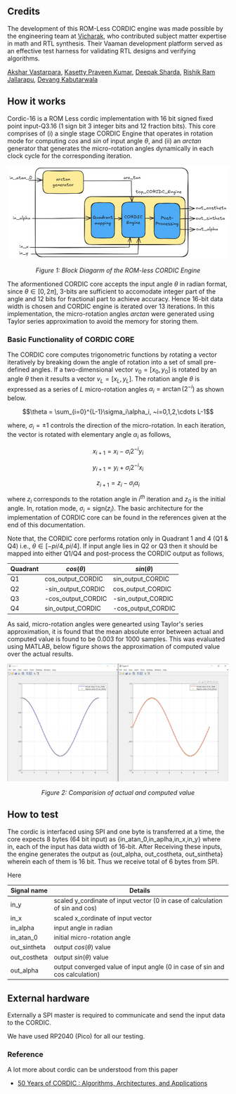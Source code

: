 <!---

This file is used to generate your project datasheet. Please fill in the information below and delete any unused
sections.

You can also include images in this folder and reference them in the markdown. Each image must be less than
512 kb in size, and the combined size of all images must be less than 1 MB.
-->
## Credits
The development of this ROM-Less CORDIC engine was made possible by the engineering team at [Vicharak](https://vicharak.in/), who contributed subject matter expertise in math and RTL synthesis. Their Vaaman development platform served as an effective test harness for validating RTL designs and verifying algorithms.

[Akshar Vastarpara](https://github.com/akshar001),
[Kasetty Praveen Kumar](https://github.com/Kasetty-Praveen-Kumar),
[Deepak Sharda](https://github.com/dpks2003),
[Rishik Ram Jallarapu](https://github.com/Marcvi19),
[Devang Kabutarwala](https://github.com/djkabutar)

## How it works
Cordic-16 is a ROM Less cordic implementation with 16 bit signed fixed point input-Q3.16  (1 sign bit 3 integer bits and 12 fraction bits). This core comprises of (i) a single stage CORDIC Engine that operates in rotation mode for computing $cos$ and $sin$ of input angle $\theta$, and (ii) an $arctan$ generator that generates the micro-rotation angles dynamically in each clock cycle for the corresponding iteration.

<p align="center">
  <img src="Block_Diagram.png" alt="Block Diagarm of the ROM-less CORDIC Engine" width="800"/>
</p>
<p align="center"><em>Figure 1: Block Diagarm of the ROM-less CORDIC Engine</em></p>
   
The aformentioned CORDIC core accepts the input angle $\theta$ in radian format, since $\theta \in [0, 2\pi]$, 3-bits are sufficient to accomodate integer part of the angle and 12 bits for fractional part to achieve accuracy. Hence 16-bit data width is chosen and CORDIC engine is iterated over 13 iterations. In this implementation, the micro-rotation angles $arctan$ were generated using Taylor series approximation to avoid the memory for storing them.

### Basic Functionality of CORDIC CORE

The CORDIC core computes trigonometric functions by rotating a vector iteratively by breaking down the angle of rotation into a set of small pre-defined angles. If a two-dimensional vector $v_0=[x_0,y_0]$ is rotated by an angle $\theta$ then it results a vector $v_L=[x_L,y_L]$. The rotation angle $\theta$ is expressed as a series of $L$ micro-rotation angles $\alpha_i = \arctan(2^{-i})$ as shown below.


$$\theta = \sum_{i=0}^{L-1}\sigma_i\alpha_i, ~i=0,1,2,\cdots L-1$$
	
where, $\sigma_i=\pm1$ controls the direction of the micro-rotation. In each iteration, the vector is rotated with elementary angle $\alpha_i$ as follows, 

$$x_{i+1} = x_i-\sigma_i2^{-i}y_i$$

$$y_{i+1} = y_i+\sigma_i2^{-i}x_i$$

$$z_{i+1} = z_i-\sigma_i\alpha_i$$

where $z_i$ corresponds to the rotation angle in $i^{th}$ iteration and $z_0$ is the initial angle. In, rotation mode, $\sigma_i = \text{sign}(z_i)$. The basic architecture for the implementation of CORDIC core can be found in the references given at the end of this documentation.

Note that, the CORDIC core performs rotation only in Quadrant 1 and 4 (Q1 & Q4) i.e., $\theta \in [-pi/4 , pi/4]$. If input angle lies in Q2 or Q3 then it should be mapped into either Q1/Q4 and post-process the CORDIC output as follows,


|  Quadrant  | $cos(\theta)$        |   $sin(\theta)$    |
|------------|--------------        | -------------------|
|     Q1     | cos_output_CORDIC    | sin_output_CORDIC  |
|     Q2     | -sin_output_CORDIC   | cos_output_CORDIC  |
|     Q3     | -cos_output_CORDIC   | -sin_output_CORDIC | 
|     Q4     | sin_output_CORDIC    | -cos_output_CORDIC |


As said, micro-rotation angles were genearted using Taylor's series approximation, it is found that the mean absolute error between actual and computed value is found to be $0.003$ for $1000$ samples. This was evaluated using MATLAB, below figure shows the approximation of computed value over the actual results.

<p align="center">
  <img src="MATLAB_comparison_result.png" alt="Comparision of actual and computed value" width="800"/>
</p>
<p align="center"><em>Figure 2: Comparision of actual and computed value</em></p>

## How to test

The cordic is interfaced using SPI and one byte is transferred at a time, the core expects 8 bytes (64 bit input) as {in_atan_0,in_aplha,in_x,in_y} where in, each of the input has data width of 16-bit. After Receiving these inputs, the engine generates the output as {out_alpha, out_costheta, out_sintheta} wherein each of them is 16 bit. Thus we receive total of 6 bytes from SPI.

Here 


|  Signal name           | Details      |
|------------------------|------------  |
|     in_y               | scaled y_cordinate of input vector (0 in case of calculation of sin and cos)|
|     in_x               | scaled x_cordinate of input vector          |
|     in_alpha           | input angle in radian            |
|     in_atan_0          | initial micro-rotation angle             |
|     out_sintheta       | output $cos(\theta)$ value             |
|     out_costheta       | output $sin(\theta)$ value             |
|     out_alpha          | output converged value of input angle (0 in case of sin and cos calculation)             |


## External hardware

Externally a SPI master is required to communicate and send the input data to the CORDIC.

We have used RP2040 (Pico) for all our testing.


### Reference 

A lot more about cordic can be understood from this paper 
 * [50 Years of CORDIC : Algorithms, Architectures, and Applications](https://ieeexplore.ieee.org/document/5089431)
